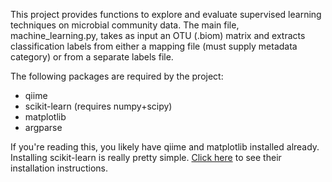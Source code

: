 This project provides functions to explore and evaluate supervised learning techniques on microbial community data.  The main file, machine_learning.py, takes as input an OTU (.biom) matrix and extracts classification labels from either a mapping file (must supply metadata category) or from a separate labels file.  

The following packages are required by the project:
+ qiime
+ scikit-learn (requires numpy+scipy)
+ matplotlib
+ argparse

If you're reading this, you likely have qiime and matplotlib installed already.  Installing scikit-learn is really pretty simple.  [Click here](http://scikit-learn.org/stable/install.html) to see their installation instructions.  
